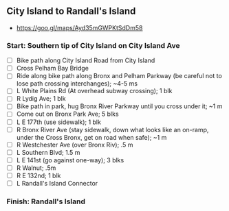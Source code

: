 
## City Island to Randall's Island
- https://goo.gl/maps/Ayd35mGWPKtSdDm58

### Start: Southern tip of City Island on City Island Ave
* [ ] Bike path along City Island Road from City Island
* [ ] Cross Pelham Bay Bridge
* [ ] Ride along bike path along Bronx and Pelham Parkway (be careful not to lose path crossing interchanges); ~4-5 ms
* [ ] L White Plains Rd (At overhead subway crossing); 1 blk
* [ ] R Lydig Ave; 1 blk
* [ ] Bike path in park, hug Bronx River Parkway until you cross under it; ~1 m
* [ ] Come out on Bronx Park Ave; 5 blks
* [ ] L E 177th (use sidewalk); 1 blk 
* [ ] R Bronx River Ave (stay sidewalk, down what looks like an on-ramp, under the Cross Bronx, get on road when safe); ~1 m
* [ ] R Westchester Ave (over Bronx Riv); .5 m
* [ ] L Southern Blvd; 1.5 m
* [ ] L E 141st (go against one-way); 3 blks
* [ ] R Walnut; .5m
* [ ] R E 132nd; 1 blk
* [ ] L Randall's Island Connector

### Finish: Randall's Island




